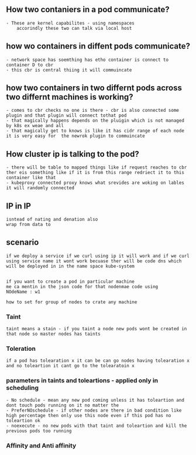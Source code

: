 ## How two contaniers in a pod communicate?
    - These are kernel capabilites - using namespaces 
        accorindly these two can talk via local host


## how wo containers in diffent pods communicate?
    - network space has soemthing has etho container is connect to container D to cbr 
    - this cbr is central thiing it will commuincate 

## how two containers in two differnt pods across two differnt machines is working?
    - comes to cbr checks no one is there - cbr is also connected some plugin and that plugin will connect tothat pod 
    - that magically happens depends on the pluigin which is not managed by k8s ex weae and all 
    - that magically get to knows is like it has cidr range of each node it is very easy for  the newrok plugin to commuincate 
  
## How cluster ip is talking to the pod?
    - there will be table to mapped things like if request reaches to cbr ther eis something like if it is from this range redriect it to this container like that 
    - kubeproxy connected proxy knows what srevides are woking on lables it will randomly connected 
## IP in IP 
    isntead of nating and denation also 
    wrap from data to 



## scenario 
    if we deploy a service if we curl using ip it will work and if we curl using service name it wont work becuase ther will be code dns which will be deployed in in the name space kube-system 


    if you want to create a pod in particular machine 
    me ca mentin in the json code for that nodenmae code using 
    NOdeName : w1

    how to set for group of nodes to crate any machine 


### Taint
    taint means a stain - if you taint a node new pods wont be created in that node so master nodes has taints 

### Toleration 
    if a pod has tolearation x it can be can go nodes having tolearation x and no toleartion it cant go to the tolearatoin x 

### parameters in taints and toleartions  - applied only in scheduling 

    - No schedule - mean any new pod coming unless it has toleartion and dont touch pods running on it no matter the 
    - PreferNOschedule - if other nodes are there in bad condition like high percentage then only use this node even if this pod has no toleartion ok 
    - noexecute - no new pods with that taint and toleartion and kill the previous pods too running 
  

### Affinity and Anti affinity 